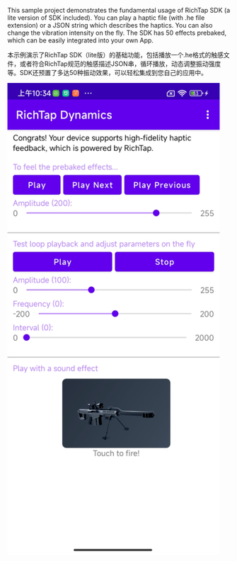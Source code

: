 This sample project demonstrates the fundamental usage of RichTap SDK (a lite version of SDK included). You can play a haptic file (with .he file extension) or a JSON string which describes the haptics. You can also change the vibration intensity on the fly. The SDK has 50 effects prebaked, which can be easily integrated into your own App.

本示例演示了RichTap SDK（lite版）的基础功能，包括播放一个.he格式的触感文件，或者符合RichTap规范的触感描述JSON串，循环播放，动态调整振动强度等。SDK还预置了多达50种振动效果，可以轻松集成到您自己的应用中。

<img src="./screenshot.jpg" width="480" height="1066" alt="App" />



